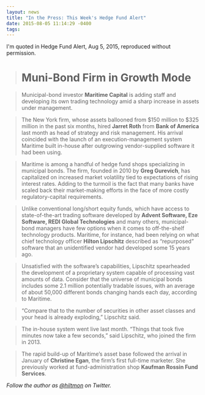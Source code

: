 ```yaml
---
layout: news
title: "In the Press: This Week's Hedge Fund Alert"
date: 2015-08-05 11:14:29 -0400
tags: 
---
```


<span class="light">I'm quoted in Hedge Fund Alert, Aug 5, 2015, reproduced without permission.</span>

> # Muni-Bond Firm in Growth Mode

> Municipal-bond investor **Maritime Capital** is adding staff and developing its own trading technology amid a sharp increase in assets under management.

> The New York firm, whose assets ballooned from $150 million to $325 million in the past six months, hired **Jarret Roth** from **Bank of America** last month as head of strategy and risk management. His arrival coincided with the launch of an execution-management system Maritime built in-house after outgrowing vendor-supplied software it had been using.

> Maritime is among a handful of hedge fund shops specializing in municipal bonds. The firm, founded in 2010 by **Greg Gurevich**, has capitalized on increased market volatility tied to expectations of rising interest rates. Adding to the turmoil is the fact that many banks have scaled back their market-making efforts in the face of more costly regulatory-capital requirements.

> Unlike conventional long/short equity funds, which have access to state-of-the-art trading software developed by **Advent Software, Eze Software, REDI Global Technologies** and many others, municipal-bond managers have few options when it comes to off-the-shelf technology products. Maritime, for instance, had been relying on what chief technology officer **Hilton Lipschitz** described as “repurposed” software that an unidentified vendor had developed some 15 years ago.

> Unsatisfied with the software’s capabilities, Lipschitz spearheaded the development of a proprietary system capable of processing vast amounts of data. Consider that the universe of municipal bonds includes some 2.1 million potentially tradable issues, with an average of about 50,000 different bonds changing hands each day, according to Maritime.

> “Compare that to the number of securities in other asset classes and your head is already exploding,” Lipschitz said.

> The in-house system went live last month. “Things that took five minutes now take a few seconds,” said Lipschitz, who joined the firm in 2013.

> The rapid build-up of Maritime’s asset base followed the arrival in January of **Christine Egan**, the firm’s first full-time marketer. She previously worked at fund-administration shop **Kaufman Rossin Fund Services**.

*Follow the author as [@hiltmon](https://twitter.com/hiltmon) on Twitter.*
